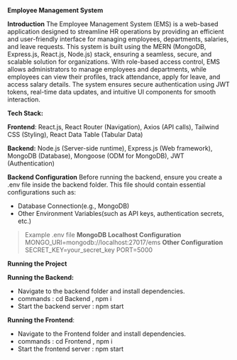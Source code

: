**Employee Management System**

**Introduction**
The Employee Management System (EMS) is a web-based application designed to streamline HR operations by providing an efficient and user-friendly interface for managing employees, departments, salaries, and leave 
requests. This system is built using the MERN (MongoDB, Express.js, React.js, Node.js) stack, ensuring a seamless, secure, and scalable solution for organizations.
With role-based access control, EMS allows administrators to manage employees and departments, while employees can view their profiles, track attendance, apply for leave, and access salary details. The system 
ensures secure authentication using JWT tokens, real-time data updates, and intuitive UI components for smooth interaction.

**Tech Stack:**

**Frontend**:
React.js, 
React Router (Navigation), 
Axios (API calls), 
Tailwind CSS (Styling), 
React Data Table (Tabular Data)

**Backend:**
Node.js (Server-side runtime), 
Express.js (Web framework), 
MongoDB (Database), 
Mongoose (ODM for MongoDB), 
JWT (Authentication)

**Backend Configuration**
Before running the backend, ensure you create a .env file inside the backend folder. This file should contain essential configurations such as:
- Database Connection(e.g., MongoDB)
- Other Environment Variables(such as API keys, authentication secrets, etc.)

> Example .env file
**MongoDB Localhost Configuration**
MONGO_URI=mongodb://localhost:27017/ems
**Other Configuration**
SECRET_KEY=your_secret_key
PORT=5000

**Running the Project**

**Running the Backend:**
- Navigate to the backend folder and install dependencies.
- commands : cd Backend , npm i
- Start the backend server : npm start
  
**Running the Frontend**:
- Navigate to the Frontend folder and install dependencies.
- commands : cd Frontend , npm i
- Start the frontend server : npm start

